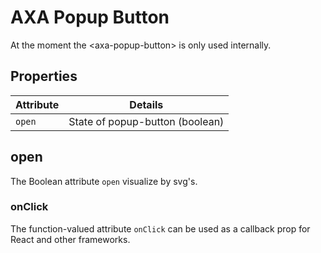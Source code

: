 # AXA Popup Button

At the moment the &lt;axa-popup-button&gt; is only used internally.

## Properties

| Attribute | Details                                                |
| --------- | ------------------------------------------------------ |
| `open`    | State of popup-button (boolean)                        |

## open

The Boolean attribute `open` visualize by svg's.

### onClick

The function-valued attribute `onClick` can be used as a callback prop for React and other frameworks.
